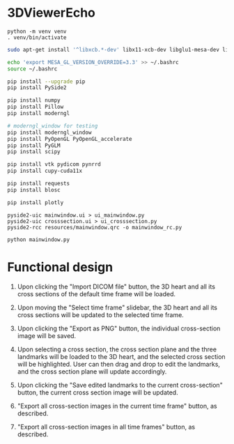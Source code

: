 # 3DViewerEcho
```
python -m venv venv
. venv/bin/activate
```

```bash
sudo apt-get install '^libxcb.*-dev' libx11-xcb-dev libglu1-mesa-dev libxrender-dev libxi-dev libxkbcommon-dev libxkbcommon-x11-dev

echo 'export MESA_GL_VERSION_OVERRIDE=3.3' >> ~/.bashrc
source ~/.bashrc
```

```bash
pip install --upgrade pip
pip install PySide2

pip install numpy
pip install Pillow
pip install moderngl

# moderngl_window for testing
pip install moderngl_window
pip install PyOpenGL PyOpenGL_accelerate
pip install PyGLM
pip install scipy

pip install vtk pydicom pynrrd
pip install cupy-cuda11x

pip install requests
pip install blosc

pip install plotly
```

```
pyside2-uic mainwindow.ui > ui_mainwindow.py
pyside2-uic crosssection.ui > ui_crosssection.py
pyside2-rcc resources/mainwindow.qrc -o mainwindow_rc.py
```

```
python mainwindow.py
```

# Functional design
1. Upon clicking the "Import DICOM file" button, the 3D heart and all its cross sections of the default time frame will be loaded.

2. Upon moving the "Select time frame" slidebar, the 3D heart and all its cross sections will be updated to the selected time frame.

3. Upon clicking the "Export as PNG" button, the individual cross-section image will be saved.

4. Upon selecting a cross section, the cross section plane and the three landmarks will be loaded to the 3D heart, and the selected cross section will be highlighted. User can then drag and drop to edit the landmarks, and the cross section plane will update accordingly.

5. Upon clicking the "Save edited landmarks to the current cross-section" button, the current cross section image will be updated.

6. "Export all cross-section images in the current time frame" button, as described.

7. "Export all cross-section images in all time frames" button, as described.
